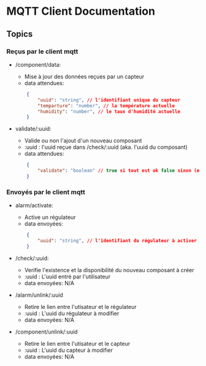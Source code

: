 # MQTT Client Documentation

## Topics

### Reçus par le client mqtt

- /component/data:
    - Mise à jour des données reçues par un capteur
    - data attendues:
    ```json
        {
            "uuid": "string", // l'identifiant unique du capteur
            "temparture": "number", // la température actuelle
            "humidity": "number", // le taux d'humidité actuelle
        }
    ```

- validate/:uuid:
    - Valide ou non l'ajout d'un nouveau composant
    - :uuid : l'uuid reçue dans /check/:uuid (aka. l'uuid du composant)
    - data attendues: 
    ```json
        {
            "validate": "boolean" // true si tout est ok false sinon (ex: déjà associé à un utilisateur)
        }
    ```

### Envoyés par le client mqtt

- alarm/activate:
    - Active un régulateur
    - data envoyées:
    ```json
        {
            "uuid": "string", // l'identifiant du régulateur à activer
        }
    ```

- /check/:uuid:
    - Verifie l'existence et la disponibilité du nouveau composant à créer
    - :uuid : L'uuid entré par l'utilisateur
    - data envoyées: N/A

- /alarm/unlink/:uuid
    - Retire le lien entre l'utisateur et le régulateur
    - :uuid : L'uuid du régulateur à modifier
    - data envoyées: N/A

- /component/unlink/:uuid
    - Retire le lien entre l'utisateur et le capteur
    - :uuid : L'uuid du capteur à modifier
    - data envoyées: N/A
